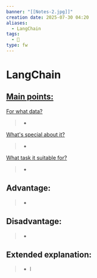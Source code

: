 ```yaml
---
banner: "[[Notes-2.jpg]]"
creation date: 2025-07-30 04:20
aliases:
  - LangChain
tags:
  - 🤖
type: fw
---
```

# LangChain


## <u>Main points:</u>
<u>For what data?</u>
> -
<u>What's special about it?</u>
> -
<u>What task it suitable for?</u>
> -

## Advantage:
> - 

## Disadvantage:
> - 

## Extended explanation:
> - l


